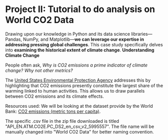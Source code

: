 # Project II: Tutorial to do analysis on World CO2 Data
Drawing upon our knowledge in Python and its data science libraries—Pandas, NumPy, and Matplotlib—__we can leverage our expertise in addressing pressing global challenges__. This case study specifically delves into __examining the historical extent of climate change__. 
__Understanding Climate Change__

People often ask, _Why is CO2 emissions a prime indicator of climate change? Why not other metrics?_ 

The [United States Environmental Protection Agency](https://www.epa.gov/report-environment/greenhouse-gases) addresses this by highlighting that CO2 emissions presently constitute the largest share of the warming linked to human activities. This allows us to draw parallels between CO2 emissions and its climate effects. 

Resources used:
We will be looking at the dataset provide by the World Bank: [CO2 emissions (metric tons per capita)](https://api.worldbank.org/v2/en/indicator/EN.ATM.CO2E.PC?downloadformat=csv).

The specific .csv file in the zip file downloaded is titled "API_EN.ATM.CO2E.PC_DS2_en_csv_v2_5995557". The file name will be manually changed into "World CO2 Data" for better naming convention.
